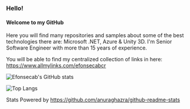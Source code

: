 ### Hello!
#### Welcome to my GitHub

Here you will find many repositories and samples about some of the best technologies there are: Microsoft .NET, Azure & Unity 3D.
I'm Senior Software Engineer with more than 15 years of experience.

You will be able to find my centralized collection of links in here: https://www.allmylinks.com/efonsecabcr

![Efonsecab's GitHub stats](https://github-readme-stats.vercel.app/api?username=efonsecab&show_icons=true&count_private=true)

![Top Langs](https://github-readme-stats.vercel.app/api/top-langs/?username=efonsecab)

Stats Powered by https://github.com/anuraghazra/github-readme-stats
